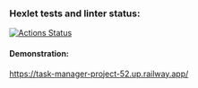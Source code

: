 ### Hexlet tests and linter status:
[![Actions Status](https://github.com/sidnnov/python-project-52/workflows/hexlet-check/badge.svg)](https://github.com/sidnnov/python-project-52/actions)

#### Demonstration:
https://task-manager-project-52.up.railway.app/